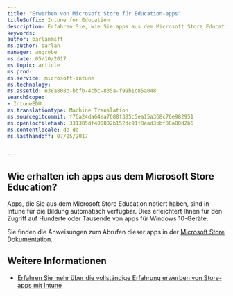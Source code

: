 ```yaml
---
title: "Erwerben von Microsoft Store für Education-apps"
titleSuffix: Intune for Education
description: Erfahren Sie, wie Sie apps aus dem Microsoft Store Education erwerben.
keywords: 
author: barlanmsft
ms.author: barlan
manager: angrobe
ms.date: 05/10/2017
ms.topic: article
ms.prod: 
ms.service: microsoft-intune
ms.technology: 
ms.assetid: e38a808b-bbfb-4cbc-835a-f99b1c85a048
searchScope:
- IntuneEDU
ms.translationtype: Machine Translation
ms.sourcegitcommit: f76a24da64ea7688f385c5ea15a368c76e982951
ms.openlocfilehash: 331385df400802b152dc91f8aad3bbf88a80d2b6
ms.contentlocale: de-de
ms.lasthandoff: 07/05/2017


---
```


## <a name="how-do-i-acquire-apps-from-the-microsoft-store-for-education"></a>Wie erhalten ich apps aus dem Microsoft Store Education?

Apps, die Sie aus dem Microsoft Store Education notiert haben, sind in Intune für die Bildung automatisch verfügbar. Dies erleichtert Ihnen für den Zugriff auf Hunderte oder Tausende von apps für Windows 10-Geräte.

Sie finden die Anweisungen zum Abrufen dieser apps in der [Microsoft Store](https://docs.microsoft.com/microsoft-store/acquire-apps-windows-store-for-business#acquire-apps) Dokumentation.

## <a name="find-out-more"></a>Weitere Informationen

- [Erfahren Sie mehr über die vollständige Erfahrung erwerben von Store-apps mit Intune](https://docs.microsoft.com/intune/deploy-use/manage-apps-you-purchased-from-the-windows-store-for-business-with-microsoft-intune)

